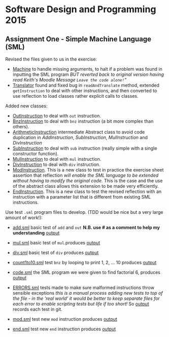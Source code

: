 # Software Design and Programming 2015
## Assignment One - Simple Machine Language (SML)

Revised the files given to us in the exercise:

* [Machine](src/sml/Machine.java) to handle missing arguments, 
to halt if a problem was found in inputting the SML program *BUT
reverted back to original version having read Keith's Moodle Message `Leave the code alone!`"*
* [Translator](src/sml/Translator.java) found and fixed bug in `readAndTranslate` method, 
extended `getInstruction` to deal with other instructions, and then converted to use
reflection to load classes rather explicit calls to classes.

Added new classes:
* [OutInstruction](src/sml/OutInstruction.java) to deal with `out` instruction.
* [BnzInstruction](src/sml/BnzInstruction.java) to deal with `bnz` instruction (a bit more complex than others).
* [ArithmeticInstruction](src/sml/ArithmeticInstruction.java) intermediate Abstract class to avoid code duplication in *AddInstruction*, *SubInstruction*, *MulInstruction* and *DivInstruction*
* [SubInstruction](src/sml/SubInstruction.java) to deal with `sub` instruction (really simple with a single constructor function).
* [MulInstruction](src/sml/MulInstruction.java) to deal with `mul` instruction.
* [DivInstruction](src/sml/DivInstruction.java) to deal with `div` instruction.
* [ModInstruction](src/sml/ModInstruction.java). This is a new class to test in practice the exercise sheet assertion that reflection *will enable the SML language to be extended without having to modify the original code.*
This is the case and the use of the abstract class allows this extension to be made very efficiently.
* [EndInstruction](src/sml/EndInstruction.java). This is a new class to test the revised reflection with an instruction with a parameter list that is different from existing SML instructions.


Use test `.sml` program files to develop. (TDD would be nice but a very large amount of work!):
* [add.sml](src/add.sml) basic test of `add` and `out` **N.B. use # as a comment to help my understanding**
[output](out/add_sml_out.txt)
* [mul.sml](src/mul.sml) basic test of `mul`.produces [output](out/mul_sml_out.txt)
* [div.sml](src/div.sml) basic test of `div` produces [output](out/div_sml_out.txt)
* [count1to10.sml](src/count1to10.sml) test `bnz` by looping to print 1, 2, ... 10 produces [output](out/count1to10_sml_out.txt)
* [code.sml](src/code.sml) the SML program we were given to find factorial 6, produces [output](out/code_sml_out.txt)
* [ERRORS.sml](src/ERRORS.sml) tests made to make sure malformed instructions throw sensible exceptions *this is a manual process adding new tests to top of the file - in the 'real world' it would be better to keep separate files for each error to enable scripting tests but life if too short!* So [output](out/ERRORS_out.txt) records each test in git.

* [mod.sml](src/mod.sml) test new `mod` instruction produces [output](out/mod_sml_out.txt)
* [end.sml](src/end.sml) test new `end` instruction produces [output](out/end_sml_out.txt)


